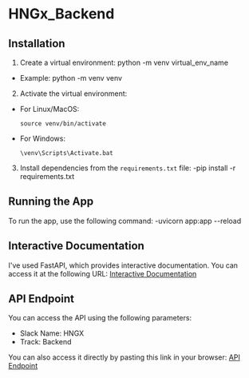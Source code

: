 # HNGx_Backend

## Installation

1. Create a virtual environment:
python -m venv virtual_env_name


- Example:
python -m venv venv


2. Activate the virtual environment:
- For Linux/MacOS:
  ```
  source venv/bin/activate
  ```
- For Windows:
  ```
  \venv\Scripts\Activate.bat
  ```

3. Install dependencies from the `requirements.txt` file:
-pip install -r requirements.txt



## Running the App

To run the app, use the following command:
-uvicorn app:app --reload


## Interactive Documentation

I've used FastAPI, which provides interactive documentation. You can access it at the following URL:
[Interactive Documentation](https://simple-api-255u.onrender.com/docs)

## API Endpoint

You can access the API using the following parameters:
- Slack Name: HNGX
- Track: Backend

You can also access it directly by pasting this link in your browser:
[API Endpoint](https://simple-api-255u.onrender.com/api?slack_name=hngx&track=backend)
